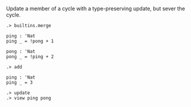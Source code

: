 Update a member of a cycle with a type-preserving update, but sever the cycle.

```ucm
.> builtins.merge
```

```unison
ping : 'Nat
ping _ = !pong + 1

pong : 'Nat
pong _ = !ping + 2
```

```ucm
.> add
```

```unison
ping : 'Nat
ping _ = 3
```

```ucm
.> update
.> view ping pong
```
